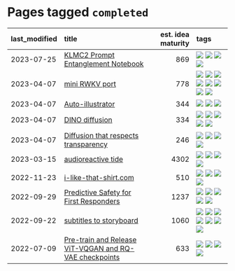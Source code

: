 # Pages tagged `completed`

|last_modified|title|est. idea maturity|tags
|:---|:---|---:|:---|
|2023-07-25|[KLMC2 Prompt Entanglement Notebook](../klmc2-prompt-entanglement.md)|869|[![](https://img.shields.io/badge/tag-completed-3f9741)](../tags/completed.md) [![](https://img.shields.io/badge/tag-notebook-c6963e)](../tags/notebook.md) [![](https://img.shields.io/badge/tag-prompting-12f6d5)](../tags/prompting.md) [![](https://img.shields.io/badge/tag-tooling-48fb29)](../tags/tooling.md)|
|2023-04-07|[mini RWKV port](../rust_rwkv.md)|778|[![](https://img.shields.io/badge/tag-RNN-ad342b)](../tags/RNN.md) [![](https://img.shields.io/badge/tag-completed-3f9741)](../tags/completed.md) [![](https://img.shields.io/badge/tag-experimental-53417a)](../tags/experimental.md) [![](https://img.shields.io/badge/tag-ggml-a3a5e9)](../tags/ggml.md) [![](https://img.shields.io/badge/tag-mobilenet-a682e)](../tags/mobilenet.md) [![](https://img.shields.io/badge/tag-model_compression-1661bc)](../tags/model_compression.md) [![](https://img.shields.io/badge/tag-tooling-48fb29)](../tags/tooling.md) [![](https://img.shields.io/badge/tag-wip-12eec5)](../tags/wip.md)|
|2023-04-07|[Auto-illustrator](../auto-illustrator.md)|344|[![](https://img.shields.io/badge/tag-completed-3f9741)](../tags/completed.md) [![](https://img.shields.io/badge/tag-prompting-12f6d5)](../tags/prompting.md) [![](https://img.shields.io/badge/tag-tooling-48fb29)](../tags/tooling.md)|
|2023-04-07|[DINO diffusion](../DINO-diffusion.md)|334|[![](https://img.shields.io/badge/tag-completed-3f9741)](../tags/completed.md) [![](https://img.shields.io/badge/tag-experimental-53417a)](../tags/experimental.md) [![](https://img.shields.io/badge/tag-nerf-fe4dc)](../tags/nerf.md) [![](https://img.shields.io/badge/tag-tooling-48fb29)](../tags/tooling.md) [![](https://img.shields.io/badge/tag-wip-12eec5)](../tags/wip.md)|
|2023-04-07|[Diffusion that respects transparency](../diffusion-that-respects-transparency.md)|246|[![](https://img.shields.io/badge/tag-completed-3f9741)](../tags/completed.md) [![](https://img.shields.io/badge/tag-diffusion-e8ae48)](../tags/diffusion.md) [![](https://img.shields.io/badge/tag-image_processing-b5ec2c)](../tags/image_processing.md) [![](https://img.shields.io/badge/tag-transparency-f76896)](../tags/transparency.md)|
|2023-03-15|[audioreactive tide](../audioreactive_tide.md)|4302|[![](https://img.shields.io/badge/tag-animation-c4c41f)](../tags/animation.md) [![](https://img.shields.io/badge/tag-completed-3f9741)](../tags/completed.md) [![](https://img.shields.io/badge/tag-experimental-53417a)](../tags/experimental.md) [![](https://img.shields.io/badge/tag-publication-b25b5)](../tags/publication.md)|
|2022-11-23|[i-like-that-shirt.com](../ilikethatshirt.com.md)|510|[![](https://img.shields.io/badge/tag-accessibility-32d44f)](../tags/accessibility.md) [![](https://img.shields.io/badge/tag-completed-3f9741)](../tags/completed.md) [![](https://img.shields.io/badge/tag-publicgood-4db4d2)](../tags/publicgood.md) [![](https://img.shields.io/badge/tag-tooling-48fb29)](../tags/tooling.md)|
|2022-09-29|[Predictive Safety for First Responders](../safety-officer.md)|1237|[![](https://img.shields.io/badge/tag-completed-3f9741)](../tags/completed.md) [![](https://img.shields.io/badge/tag-dataset-ea1833)](../tags/dataset.md) [![](https://img.shields.io/badge/tag-publication-b25b5)](../tags/publication.md) [![](https://img.shields.io/badge/tag-publicgood-4db4d2)](../tags/publicgood.md) [![](https://img.shields.io/badge/tag-wip-12eec5)](../tags/wip.md)|
|2022-09-22|[subtitles to storyboard](../subtitles-to-storyboard.md)|1060|[![](https://img.shields.io/badge/tag-accessibility-32d44f)](../tags/accessibility.md) [![](https://img.shields.io/badge/tag-animation-c4c41f)](../tags/animation.md) [![](https://img.shields.io/badge/tag-completed-3f9741)](../tags/completed.md) [![](https://img.shields.io/badge/tag-open_source-c92725)](../tags/open_source.md) [![](https://img.shields.io/badge/tag-prompting-12f6d5)](../tags/prompting.md) [![](https://img.shields.io/badge/tag-tooling-48fb29)](../tags/tooling.md) [![](https://img.shields.io/badge/tag-wip-12eec5)](../tags/wip.md)|
|2022-07-09|[Pre-train and Release ViT-VQGAN and RQ-VAE checkpoints](../pretrained_vit-vqgan_checkpoints.md)|633|[![](https://img.shields.io/badge/tag-completed-3f9741)](../tags/completed.md) [![](https://img.shields.io/badge/tag-dataset-ea1833)](../tags/dataset.md) [![](https://img.shields.io/badge/tag-prompting-12f6d5)](../tags/prompting.md) [![](https://img.shields.io/badge/tag-tooling-48fb29)](../tags/tooling.md)|